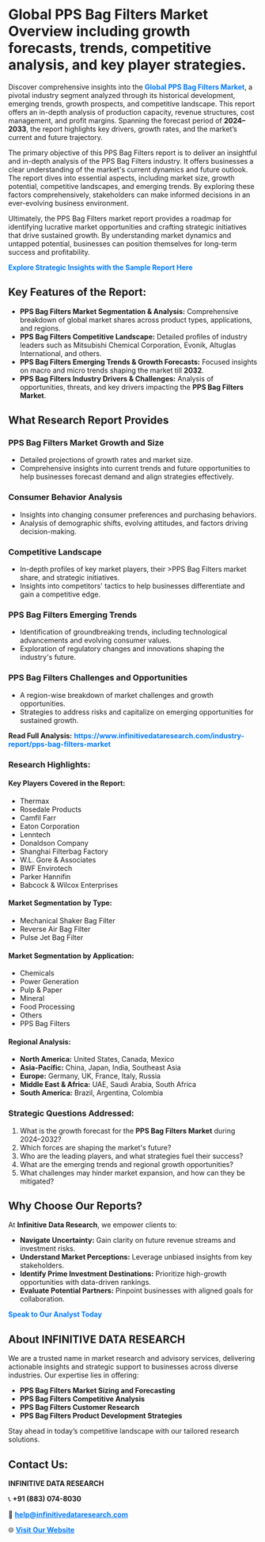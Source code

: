 <h1>Global PPS Bag Filters Market Overview including growth forecasts, trends, competitive analysis, and key player strategies.</h1>
<p>
Discover comprehensive insights into the 
<a href="https://www.infinitivedataresearch.com/industry-report/pps-bag-filters-market" rel="dofollow" style="color: #007BFF; text-decoration: none;"><strong>Global PPS Bag Filters Market</strong></a>, a pivotal industry segment analyzed through its historical development, emerging trends, growth prospects, and competitive landscape. This report offers an in-depth analysis of production capacity, revenue structures, cost management, and profit margins. Spanning the forecast period of <strong>2024–2033</strong>, the report highlights key drivers, growth rates, and the market’s current and future trajectory.
</p>
<p>
The primary objective of this PPS Bag Filters report is to deliver an insightful and in-depth analysis of the PPS Bag Filters industry. It offers businesses a clear understanding of the market's current dynamics and future outlook. The report dives into essential aspects, including market size, growth potential, competitive landscapes, and emerging trends. By exploring these factors comprehensively, stakeholders can make informed decisions in an ever-evolving business environment.
</p>
<p>
Ultimately, the PPS Bag Filters market report provides a roadmap for identifying lucrative market opportunities and crafting strategic initiatives that drive sustained growth. By understanding market dynamics and untapped potential, businesses can position themselves for long-term success and profitability.
</p>
<p>
<a href="https://www.infinitivedataresearch.com/request-sample/reportId=102066" style="color: #007BFF; text-decoration: none;"><strong>Explore Strategic Insights with the Sample Report Here</strong></a>
</p>

<h2>Key Features of the Report:</h2>
<ul>
<li><strong>PPS Bag Filters Market Segmentation & Analysis:</strong> Comprehensive breakdown of global market shares across product types, applications, and regions.</li>
<li><strong>PPS Bag Filters Competitive Landscape:</strong> Detailed profiles of industry leaders such as Mitsubishi Chemical Corporation, Evonik, Altuglas International, and others.</li>
<li><strong>PPS Bag Filters Emerging Trends & Growth Forecasts:</strong> Focused insights on macro and micro trends shaping the market till <strong>2032</strong>.</li>
<li><strong>PPS Bag Filters Industry Drivers & Challenges:</strong> Analysis of opportunities, threats, and key drivers impacting the <strong>PPS Bag Filters Market</strong>.</li>
</ul>

<h2>What Research Report Provides</h2>
<h3>PPS Bag Filters Market Growth and Size</h3>
<ul>
<li>Detailed projections of growth rates and market size.</li>
<li>Comprehensive insights into current trends and future opportunities to help businesses forecast demand and align strategies effectively.</li>
</ul>

<h3>Consumer Behavior Analysis</h3>
<ul>
<li>Insights into changing consumer preferences and purchasing behaviors.</li>
<li>Analysis of demographic shifts, evolving attitudes, and factors driving decision-making.</li>
</ul>

<h3>Competitive Landscape</h3>
<ul>
<li>In-depth profiles of key market players, their >PPS Bag Filters market share, and strategic initiatives.</li>
<li>Insights into competitors' tactics to help businesses differentiate and gain a competitive edge.</li>
</ul>

<h3>PPS Bag Filters Emerging Trends</h3>
<ul>
<li>Identification of groundbreaking trends, including technological advancements and evolving consumer values.</li>
<li>Exploration of regulatory changes and innovations shaping the industry's future.</li>
</ul>

<h3>PPS Bag Filters Challenges and Opportunities</h3>
<ul>
<li>A region-wise breakdown of market challenges and growth opportunities.</li>
<li>Strategies to address risks and capitalize on emerging opportunities for sustained growth.</li>
</ul>
<p><strong>Read Full Analysis:</strong> <a href="https://www.infinitivedataresearch.com/industry-report/pps-bag-filters-market" rel="dofollow" style="color: #007BFF; text-decoration: none;"><strong>https://www.infinitivedataresearch.com/industry-report/pps-bag-filters-market</strong></a></p>
<h3>Research Highlights:</h3>
<h4>Key Players Covered in the Report:</h4>
<ul><li>Thermax</li><li>Rosedale Products</li><li>Camfil Farr</li><li>Eaton Corporation</li><li>Lenntech</li><li>Donaldson Company</li><li>Shanghai Filterbag Factory</li><li>W.L. Gore &amp; Associates</li><li>BWF Envirotech</li><li>Parker Hannifin</li><li>Babcock &amp; Wilcox Enterprises</li></ul>
<h4>Market Segmentation by Type:</h4>
<ul><li>Mechanical Shaker Bag Filter</li><li>Reverse Air Bag Filter</li><li>Pulse Jet Bag Filter</li></ul>
<h4>Market Segmentation by Application:</h4>
<ul><li>Chemicals</li><li>Power Generation</li><li>Pulp &amp; Paper</li><li>Mineral</li><li>Food Processing</li><li>Others</li><li>PPS Bag Filters</li></ul>

<h4>Regional Analysis:</h4>
<ul>
<li><strong>North America:</strong> United States, Canada, Mexico</li>
<li><strong>Asia-Pacific:</strong> China, Japan, India, Southeast Asia</li>
<li><strong>Europe:</strong> Germany, UK, France, Italy, Russia</li>
<li><strong>Middle East & Africa:</strong> UAE, Saudi Arabia, South Africa</li>
<li><strong>South America:</strong> Brazil, Argentina, Colombia</li>
</ul>

<h3>Strategic Questions Addressed:</h3>
<ol>
<li>What is the growth forecast for the <strong>PPS Bag Filters Market</strong> during 2024–2032?</li>
<li>Which forces are shaping the market's future?</li>
<li>Who are the leading players, and what strategies fuel their success?</li>
<li>What are the emerging trends and regional growth opportunities?</li>
<li>What challenges may hinder market expansion, and how can they be mitigated?</li>
</ol>

<h2>Why Choose Our Reports?</h2>
<p>At <strong>Infinitive Data Research</strong>, we empower clients to:</p>
<ul>
<li><strong>Navigate Uncertainty:</strong> Gain clarity on future revenue streams and investment risks.</li>
<li><strong>Understand Market Perceptions:</strong> Leverage unbiased insights from key stakeholders.</li>
<li><strong>Identify Prime Investment Destinations:</strong> Prioritize high-growth opportunities with data-driven rankings.</li>
<li><strong>Evaluate Potential Partners:</strong> Pinpoint businesses with aligned goals for collaboration.</li>
</ul>
<p><a href="https://www.infinitivedataresearch.com/industry-report/pps-bag-filters-market" rel="dofollow" style="color: #007BFF; text-decoration: none;"><strong>Speak to Our Analyst Today</strong></a></p>

<h2>About INFINITIVE DATA RESEARCH</h2>
<p>We are a trusted name in market research and advisory services, delivering actionable insights and strategic support to businesses across diverse industries. Our expertise lies in offering:</p>
<ul>
<li><strong>PPS Bag Filters Market Sizing and Forecasting</strong></li>
<li><strong>PPS Bag Filters Competitive Analysis</strong></li>
<li><strong>PPS Bag Filters Customer Research</strong></li>
<li><strong>PPS Bag Filters Product Development Strategies</strong></li>
</ul>
<p>Stay ahead in today’s competitive landscape with our tailored research solutions.</p>

<h2>Contact Us:</h2>
<p><strong>INFINITIVE DATA RESEARCH</strong></p>
<p>📞 <strong>+91 (883) 074-8030</strong></p>
<p>📧 <strong><a href="mailto:help@infinitivedataresearch.com" style="color: #007BFF;">help@infinitivedataresearch.com</a></strong></p>
<p>🌐 <strong><a href="https://www.infinitivedataresearch.com" rel="dofollow" style="color: #007BFF;">Visit Our Website</a></strong></p>